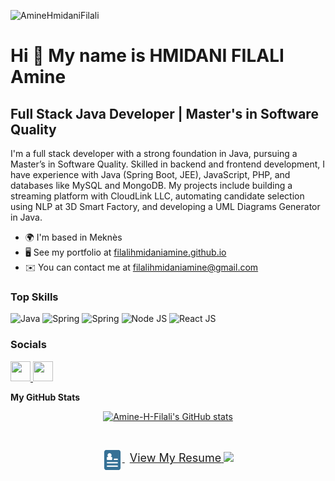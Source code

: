 <p align="left"> <img src="https://komarev.com/ghpvc/?username=Amine-H-Filali&label=Profile%20views&color=000000&style=flat" alt="AmineHmidaniFilali" /> </p>

Hi 👋 My name is HMIDANI FILALI Amine
=====================================


Full Stack Java Developer | Master's in Software Quality
--------------------------------------------------------

I'm a full stack developer with a strong foundation in Java, pursuing a Master’s in Software Quality. Skilled in backend and frontend development, I have experience with Java (Spring Boot, JEE), JavaScript, PHP, and databases like MySQL and MongoDB. My projects include building a streaming platform with CloudLink LLC, automating candidate selection using NLP at 3D Smart Factory, and developing a UML Diagrams Generator in Java.

* 🌍  I'm based in Meknès
* 🖥️  See my portfolio at [filalihmidaniamine.github.io](https://filalihmidaniamine.github.io/ms-portfolio/)
* ✉️  You can contact me at [filalihmidaniamine@gmail.com](mailto:filalihmidaniamine@gmail.com)

###  Top Skills
![Java](https://img.shields.io/badge/java-%23ED8B00.svg?style=for-the-badge&logo=openjdk&logoColor=white)
![Spring](https://img.shields.io/badge/Spring-6DB33F?style=for-the-badge&logo=spring&logoColor=white)
![Spring](https://img.shields.io/badge/Spring_Boot-6DB33F?style=for-the-badge&logo=spring-boot&logoColor=white)
![Node JS](https://img.shields.io/badge/Node%20js-339933?style=for-the-badge&logo=nodedotjs&logoColor=white)
![React JS](https://img.shields.io/badge/React-20232A?style=for-the-badge&logo=react&logoColor=61DAFB)



### Socials

<p align="left"> <a href="https://www.github.com/Amine-H-Filali" target="_blank" rel="noreferrer"> <picture> <source media="(prefers-color-scheme: dark)" srcset="https://raw.githubusercontent.com/danielcranney/readme-generator/main/public/icons/socials/github-dark.svg" /> <source media="(prefers-color-scheme: light)" srcset="https://raw.githubusercontent.com/danielcranney/readme-generator/main/public/icons/socials/github.svg" /> <img src="https://raw.githubusercontent.com/danielcranney/readme-generator/main/public/icons/socials/github.svg" width="32" height="32" /> </picture> </a> <a href="https://www.linkedin.com/in/amine-hmidani-filali-20083723a" target="_blank" rel="noreferrer"> <picture> <source media="(prefers-color-scheme: dark)" srcset="https://raw.githubusercontent.com/danielcranney/readme-generator/main/public/icons/socials/linkedin-dark.svg" /> <source media="(prefers-color-scheme: light)" srcset="https://raw.githubusercontent.com/danielcranney/readme-generator/main/public/icons/socials/linkedin.svg" /> <img src="https://raw.githubusercontent.com/danielcranney/readme-generator/main/public/icons/socials/linkedin.svg" width="32" height="32" /> </picture> </a></p>


<b>My GitHub Stats</b>

<p align="center" ><a href="http://www.github.com/Amine-H-Filali"><img src="https://github-readme-stats.vercel.app/api?username=Amine-H-Filali&show_icons=true&hide=contribs&count_private=true&title_color=0891b2&text_color=ffffff&icon_color=0891b2&bg_color=1c1917&hide_border=true&show_icons=true" alt="Amine-H-Filali's GitHub stats" /></a></p>

<br/>
<p align="center">
   <a href="https://github.com/Amine-H-Filali/Amine-H-Filali/blob/main/CV_Hmidani_Filali_Amine.pdf" target="blank">
      <img align="center" src="https://github.com/Amine-H-Filali/Amine-H-Filali/blob/main/resume-icon.svg" height="32" width="32" />
      <span style="font-size:18px; margin-left:8px;">View My Resume</span>
   </a> 
   <img src="https://raw.githubusercontent.com/Trilokia/Trilokia/379277808c61ef204768a61bbc5d25bc7798ccf1/bottom_header.svg" />
</p>
